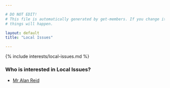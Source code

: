```yaml
---

# DO NOT EDIT!
# This file is automatically generated by get-members. If you change it, bad
# things will happen.

layout: default
title: "Local Issues"

---
```


{% include interests/local-issues.md %}

### Who is interested in Local Issues?


* [Mr Alan Reid](/members/mr-alan-reid.html)
